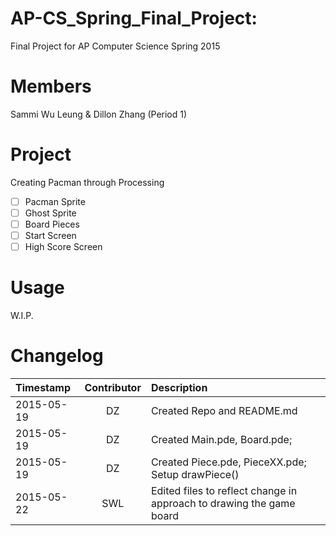 AP-CS_Spring_Final_Project:
===========================

Final Project for AP Computer Science Spring 2015

Members
=======
Sammi Wu Leung & Dillon Zhang (Period 1)

Project
=======
Creating Pacman through Processing
- [ ] Pacman Sprite
- [ ] Ghost Sprite
- [ ] Board Pieces
- [ ] Start Screen
- [ ] High Score Screen

Usage
=====
W.I.P.

Changelog
=========
| Timestamp  | Contributor  | Description |
|:-----------|:------------:|:------------|
| 2015-05-19 | DZ           | Created Repo and README.md |  
| 2015-05-19 | DZ           | Created Main.pde, Board.pde; |
| 2015-05-19 | DZ           | Created Piece.pde, PieceXX.pde; Setup drawPiece() |
| 2015-05-22 | SWL          | Edited files to reflect change in approach to drawing the game board |


